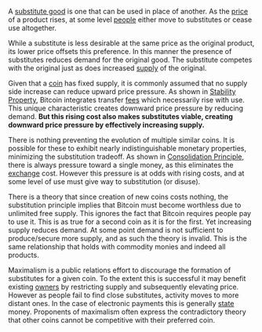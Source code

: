 A [substitute good](https://en.m.wikipedia.org/wiki/Substitute_good) is one that can be used in place of another. As the [price](Glossary#price) of a product rises, at some level [people](Glossary#person) either move to substitutes or cease use altogether.

While a substitute is less desirable at the same price as the original product, its lower price offsets this preference. In this manner the presence of substitutes reduces demand for the original good. The substitute competes with the original just as does increased [supply](Glossary#supply) of the original.

Given that a [coin](Glossary#coin) has fixed supply, it is commonly assumed that no supply side increase can reduce upward price pressure. As shown in [Stability Property](Stability-Property), Bitcoin integrates transfer [fees](Glossary#fee) which necessarily rise with use. This unique characteristic creates downward price pressure by reducing demand. **But this rising cost also makes substitutes viable, creating downward price pressure by effectively increasing supply.**

There is nothing preventing the evolution of multiple similar coins. It is possible for these to exhibit nearly indistinguishable monetary properties, minimizing the substitution tradeoff. As shown in [Consolidation Principle](Consolidation-Principle), there is always pressure toward a single money, as this eliminates the [exchange](Glossary#exchange) cost. However this pressure is at odds with rising costs, and at some level of use must give way to substitution (or disuse).

There is a theory that since creation of new coins costs nothing, the substitution principle implies that Bitcoin must become worthless due to unlimited free supply. This ignores the fact that Bitcoin requires people pay to use it. This is as true for a second coin as it is for the first. Yet increasing supply reduces demand. At some point demand is not sufficient to produce/secure more supply, and as such the theory is invalid. This is the same relationship that holds with commodity monies and indeed all products.

Maximalism is a public relations effort to discourage the formation of substitutes for a given coin. To the extent this is successful it may benefit existing [owners](Glossary#owner) by restricting supply and subsequently elevating price. However as people fail to find close substitutes, activity moves to more distant ones. In the case of electronic payments this is generally [state](Glossary#state) money. Proponents of maximalism often express the contradictory theory that other coins cannot be competitive with their preferred coin.